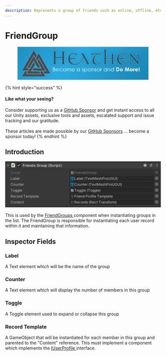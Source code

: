```yaml
---
description: Represents a group of friends such as online, offline, etc.
---
```


# FriendGroup

<figure><img src="../../../../../.gitbook/assets/512x128 Sponsor Banner.png" alt="Become a sponsor and Do More"><figcaption></figcaption></figure>

{% hint style="success" %}
#### Like what your seeing?

Consider supporting us as a [GitHub Sponsor](../../../../../) and get instant access to all our Unity assets, exclusive tools and assets, escalated support and issue tracking and our gratitude.\
\
These articles are made possible by our [GitHub Sponsors](https://github.com/sponsors/heathen-engineering) ... become a sponsor today!
{% endhint %}

## Introduction

![](<../../../../../.gitbook/assets/image (152).png>)

This is used by the [FriendGroups ](friendgroupsdisplay.md)component when instantiating groups in the list. The FriendGroup is responsible for instantiating each user record within it and maintaining that information.

## Inspector Fields

### Label

A Text element which will be the name of the group

### Counter

A Text element which will display the number of members in this group

### Toggle

A Toggle element used to expand or collapse this group

### Record Template

A GameObject that will be instantiated for each member in this group and parented to the "Content" reference. This must implement a component which implements the [IUserProfile ](../interfaces/iuserprofile.md)interface.
